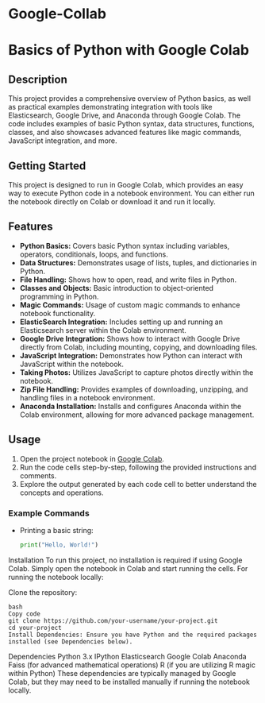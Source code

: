 # Google-Collab

# Basics of Python with Google Colab

## Description
This project provides a comprehensive overview of Python basics, as well as practical examples demonstrating integration with tools like Elasticsearch, Google Drive, and Anaconda through Google Colab. The code includes examples of basic Python syntax, data structures, functions, classes, and also showcases advanced features like magic commands, JavaScript integration, and more.


## Getting Started
This project is designed to run in Google Colab, which provides an easy way to execute Python code in a notebook environment. You can either run the notebook directly on Colab or download it and run it locally.

## Features
- **Python Basics:** Covers basic Python syntax including variables, operators, conditionals, loops, and functions.
- **Data Structures:** Demonstrates usage of lists, tuples, and dictionaries in Python.
- **File Handling:** Shows how to open, read, and write files in Python.
- **Classes and Objects:** Basic introduction to object-oriented programming in Python.
- **Magic Commands:** Usage of custom magic commands to enhance notebook functionality.
- **ElasticSearch Integration:** Includes setting up and running an Elasticsearch server within the Colab environment.
- **Google Drive Integration:** Shows how to interact with Google Drive directly from Colab, including mounting, copying, and downloading files.
- **JavaScript Integration:** Demonstrates how Python can interact with JavaScript within the notebook.
- **Taking Photos:** Utilizes JavaScript to capture photos directly within the notebook.
- **Zip File Handling:** Provides examples of downloading, unzipping, and handling files in a notebook environment.
- **Anaconda Installation:** Installs and configures Anaconda within the Colab environment, allowing for more advanced package management.

## Usage
1. Open the project notebook in [Google Colab](https://colab.research.google.com/).
2. Run the code cells step-by-step, following the provided instructions and comments.
3. Explore the output generated by each code cell to better understand the concepts and operations.

### Example Commands
- Printing a basic string:
  ```python
  print("Hello, World!")


Installation
To run this project, no installation is required if using Google Colab. Simply open the notebook in Colab and start running the cells. For running the notebook locally:

Clone the repository:
```
bash
Copy code
git clone https://github.com/your-username/your-project.git
cd your-project
Install Dependencies: Ensure you have Python and the required packages installed (see Dependencies below).
```

Dependencies
Python 3.x
IPython
Elasticsearch
Google Colab
Anaconda
Faiss (for advanced mathematical operations)
R (if you are utilizing R magic within Python)
These dependencies are typically managed by Google Colab, but they may need to be installed manually if running the notebook locally.
